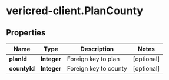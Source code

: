 # vericred-client.PlanCounty

## Properties
Name | Type | Description | Notes
------------ | ------------- | ------------- | -------------
**planId** | **Integer** | Foreign key to plan | [optional] 
**countyId** | **Integer** | Foreign key to county | [optional] 


